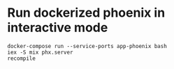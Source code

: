 # Run dockerized phoenix in interactive mode

```
docker-compose run --service-ports app-phoenix bash
iex -S mix phx.server
recompile
```
